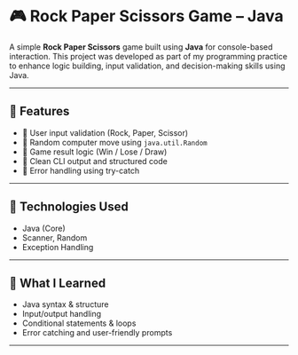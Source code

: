 # 🎮 Rock Paper Scissors Game – Java

A simple **Rock Paper Scissors** game built using **Java** for console-based interaction. This project was developed as part of my programming practice to enhance logic building, input validation, and decision-making skills using Java.

---

## 📌 Features

- 🎯 User input validation (Rock, Paper, Scissor)
- 🤖 Random computer move using `java.util.Random`
- 🔄 Game result logic (Win / Lose / Draw)
- 🧼 Clean CLI output and structured code
- 🚫 Error handling using try-catch

---

## 🔧 Technologies Used

- Java (Core)
- Scanner, Random
- Exception Handling

---

## 🧠 What I Learned

- Java syntax & structure
- Input/output handling
- Conditional statements & loops
- Error catching and user-friendly prompts

---
